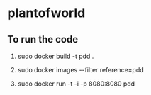 # plantofworld

## To run the code

1. sudo docker build -t pdd .

2. sudo docker images --filter reference=pdd

3. sudo docker run -t -i -p 8080:8080 pdd
